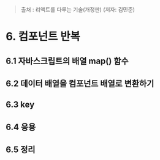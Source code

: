 > 출처 : 리액트를 다루는 기술(개정판) (저자: 김민준)

# 6. 컴포넌트 반복
## 6.1 자바스크립트의 배열 map() 함수
## 6.2 데이터 배열을 컴포넌트 배열로 변환하기
## 6.3 key
## 6.4 응용
## 6.5 정리
